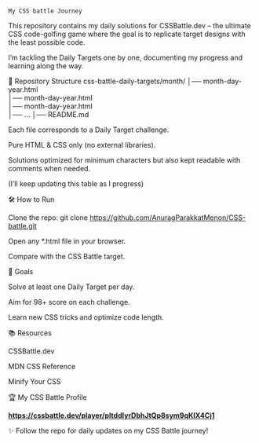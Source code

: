                                                                              My CSS battle Journey


This repository contains my daily solutions for CSSBattle.dev
 – the ultimate CSS code-golfing game where the goal is to replicate target designs with the least possible code.

I’m tackling the Daily Targets one by one, documenting my progress and learning along the way.

📌 Repository Structure
css-battle-daily-targets/month/
│── month-day-year.html  
│── month-day-year.html  
│── month-day-year.html  
│── ...
│── README.md

Each file corresponds to a Daily Target challenge.

Pure HTML & CSS only (no external libraries).

Solutions optimized for minimum characters but also kept readable with comments when needed.

(I’ll keep updating this table as I progress)

🛠️ How to Run

Clone the repo:
git clone https://github.com/AnuragParakkatMenon/CSS-battle.git


Open any *.html file in your browser.

Compare with the CSS Battle target.

🎯 Goals

Solve at least one Daily Target per day.

Aim for 98+ score on each challenge.

Learn new CSS tricks and optimize code length.

📚 Resources

CSSBattle.dev

MDN CSS Reference

Minify Your CSS

🏆 My CSS Battle Profile

**https://cssbattle.dev/player/pItddlyrDbhJtQp8sym9qKIX4Cj1**

✨ Follow the repo for daily updates on my CSS Battle journey!
